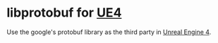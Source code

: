 libprotobuf for [UE4][]
=====

Use the google's protobuf library as the third party in [Unreal Engine 4][].



[UE4]: https://www.unrealengine.com/
[Unreal Engine 4]: https://www.unrealengine.com/